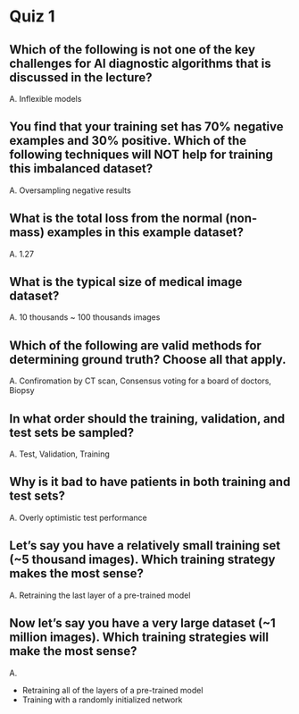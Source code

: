 # Quiz 1
## Which of the following is not one of the key challenges for AI diagnostic algorithms that is discussed in the lecture? 
A. Inflexible models

## You find that your training set has 70% negative examples and 30% positive. Which of the following techniques will NOT help for training this imbalanced dataset?
A. Oversampling negative results

## What is the total loss from the normal (non-mass) examples in this example dataset?
[](https://github.com/Taiyou/AI-for-medicine-specialization/blob/master/AI-for-medical-diagnosis/dataset.png)
A. 1.27

## What is the typical size of medical image dataset?
A. 10 thousands ~ 100 thousands images

## Which of the following are valid methods for determining ground truth?  Choose all that apply.
A. Confiromation by CT scan, Consensus voting for a board of doctors, Biopsy

## In what order should the training, validation, and test sets be sampled?
A. Test, Validation, Training

## Why is it bad to have patients in both training and test sets?
A. Overly optimistic test performance

## Let’s say you have a relatively small training set (~5 thousand images). Which training strategy makes the most sense?   
A. Retraining the last layer of a pre-trained model

## Now let’s say you have a very large dataset (~1 million images). Which training strategies will make the most sense?
A. 
- Retraining all of the layers of a pre-trained model
- Training with a randomly initialized network
